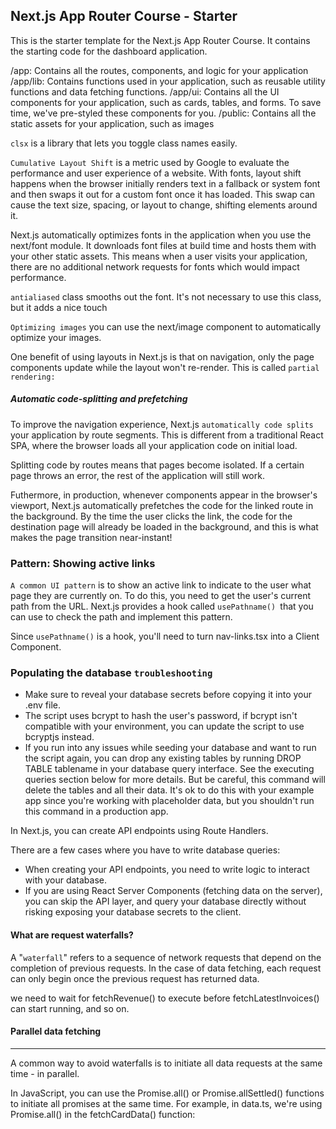 ## Next.js App Router Course - Starter

This is the starter template for the Next.js App Router Course. It contains the starting code for the dashboard application.

/app: Contains all the routes, components, and logic for your application
/app/lib: Contains functions used in your application, such as reusable utility functions and data fetching functions.
/app/ui: Contains all the UI components for your application, such as cards, tables, and forms. To save time, we've pre-styled these components for you.
/public: Contains all the static assets for your application, such as images

`clsx` is a library that lets you toggle class names easily.

`Cumulative Layout Shift` is a metric used by Google to evaluate the performance and user experience of a website. With fonts, layout shift happens when the browser initially renders text in a fallback or system font and then swaps it out for a custom font once it has loaded. This swap can cause the text size, spacing, or layout to change, shifting elements around it.

Next.js automatically optimizes fonts in the application when you use the next/font module. It downloads font files at build time and hosts them with your other static assets. This means when a user visits your application, there are no additional network requests for fonts which would impact performance.

`antialiased` class smooths out the font. It's not necessary to use this class, but it adds a nice touch

`Optimizing images`
you can use the next/image component to automatically optimize your images.

One benefit of using layouts in Next.js is that on navigation, only the page components update while the layout won't re-render. This is called `partial rendering:`

##### Automatic code-splitting and prefetching

To improve the navigation experience, Next.js `automatically code splits `your application by route segments. This is different from a traditional React SPA, where the browser loads all your application code on initial load.

Splitting code by routes means that pages become isolated. If a certain page throws an error, the rest of the application will still work.

Futhermore, in production, whenever <Link> components appear in the browser's viewport, Next.js automatically prefetches the code for the linked route in the background. By the time the user clicks the link, the code for the destination page will already be loaded in the background, and this is what makes the page transition near-instant!

### Pattern: Showing active links

`A common UI pattern` is to show an active link to indicate to the user what page they are currently on. To do this, you need to get the user's current path from the URL. Next.js provides a hook called `usePathname() `that you can use to check the path and implement this pattern.

Since `usePathname()` is a hook, you'll need to turn nav-links.tsx into a Client Component.

### Populating the database `troubleshooting`

- Make sure to reveal your database secrets before copying it into your .env file.
- The script uses bcrypt to hash the user's password, if bcrypt isn't compatible with your environment, you can update the script to use bcryptjs instead.
- If you run into any issues while seeding your database and want to run the script again, you can drop any existing tables by running DROP TABLE tablename in your database query interface. See the executing queries section below for more details. But be careful, this command will delete the tables and all their data. It's ok to do this with your example app since you're working with placeholder data, but you shouldn't run this command in a production app.

In Next.js, you can create API endpoints using Route Handlers.

There are a few cases where you have to write database queries:

- When creating your API endpoints, you need to write logic to interact with your database.
- If you are using React Server Components (fetching data on the server), you can skip the API layer, and query your database directly without risking exposing your database secrets to the client.

#### What are request waterfalls?

A "`waterfall`" refers to a sequence of network requests that depend on the completion of previous requests. In the case of data fetching, each request can only begin once the previous request has returned data.

we need to wait for fetchRevenue() to execute before fetchLatestInvoices() can start running, and so on.

#### Parallel data fetching

---

A common way to avoid waterfalls is to initiate all data requests at the same time - in parallel.

In JavaScript, you can use the Promise.all() or Promise.allSettled() functions to initiate all promises at the same time. For example, in data.ts, we're using Promise.all() in the fetchCardData() function:
